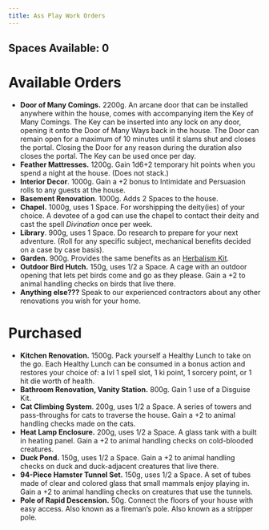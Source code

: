 ```yaml
---
title: Ass Play Work Orders
---
```

## Spaces Available: 0
# Available Orders

- **Door of Many Comings.** 2200g. An arcane door that can be installed anywhere within the house, comes with accompanying item the Key of Many Comings. The Key can be inserted into any lock on any door, opening it onto the Door of Many Ways back in the house. The Door can remain open for a maximum of 10 minutes until it slams shut and closes the portal. Closing the Door for any reason during the duration also closes the portal. The Key can be used once per day. 
- **Feather Mattresses.** 1200g. Gain 1d6+2 temporary hit points when you spend a night at the house. (Does not stack.)
- **Interior Decor**. 1000g. Gain a +2 bonus to Intimidate and Persuasion rolls to any guests at the house.
- **Basement Renovation**. 1000g. Adds 2 Spaces to the house.
- **Chapel.** 1000g, uses 1 Space. For worshipping the deity(ies) of your choice. A devotee of a god can use the chapel to contact their deity and cast the spell *Divination* once per week. 
- **Library**. 900g, uses 1 Space. Do research to prepare for your next adventure. (Roll for any specific subject, mechanical benefits decided on a case by case basis).
- **Garden.** 900g. Provides the same benefits as an [Herbalism Kit](https://static1.squarespace.com/static/5bd88db093a6320f071b1a50/t/5d63d4a9543723000174b691/1566823597272/Herbalism+Kit.pdf).
- **Outdoor Bird Hutch.** 150g, uses 1/2 a Space. A cage with an outdoor opening that lets pet birds come and go as they please. Gain a +2 to animal handling checks on birds that live there. 
- **Anything else???** Speak to our experienced contractors about any other renovations you wish for your home.

  

# Purchased

- **Kitchen Renovation.** 1500g. Pack yourself a Healthy Lunch to take on the go. Each Healthy Lunch can be consumed in a bonus action and restores your choice of: a lvl 1 spell slot, 1 ki point, 1 sorcery point, or 1 hit die worth of health.
- **Bathroom Renovation, Vanity Station.** 800g. Gain 1 use of a Disguise Kit.
- **Cat Climbing System**. 200g, uses 1/2 a Space. A series of towers and pass-throughs for cats to traverse the house. Gain a +2 to animal handling checks made on the cats.
- **Heat Lamp Enclosure.** 200g, uses 1/2 a Space. A glass tank with a built in heating panel. Gain a +2 to animal handling checks on cold-blooded creatures. 
- **Duck Pond.** 150g, uses 1/2 a Space. Gain a +2 to animal handling checks on duck and duck-adjacent creatures that live there.
- **94-Piece Hamster Tunnel Set.** 150g, uses 1/2 a Space. A set of tubes made of clear and colored glass that small mammals enjoy playing in. Gain a +2 to animal handling checks on creatures that use the tunnels. 
- **Pole of Rapid Descension.** 50g. Connect the floors of your house with easy access. Also known as a fireman’s pole. Also known as a stripper pole.